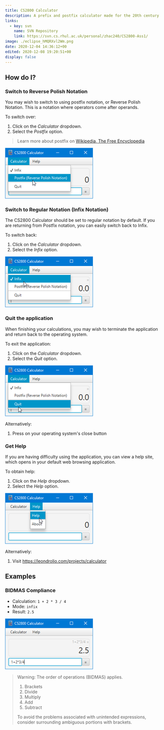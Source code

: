 ```yaml
---
title: CS2800 Calculator
description: A prefix and postfix calculator made for the 20th century.
links:
  - key: svn
    name: SVN Repository
    link: https://svn.cs.rhul.ac.uk/personal/zhac240/CS2800-Ass1/
image: ./eclipse_hMQRXvl2Wm.png
date: 2020-12-04 14:36:12+00
edited: 2020-12-08 19:20:51+00
display: false
---
```


## How do I?

### Switch to Reverse Polish Notation

You may wish to switch to using postfix notation, or Reverse Polish Notation.
This is a notation where operators come after operands.

To switch over:

1. Click on the _Calculator_ dropdown.
2. Select the _Postfix_ option.

> Learn more about postfix on [Wikipedia, The Free Encyclopedia](https://en.wikipedia.org/wiki/Reverse_Polish_notation)

![postfix](./javaw_vokBn7QBr1.png)

### Switch to Regular Notation (Infix Notation)

The CS2800 Calculator should be set to regular notation by default.
If you are returning from Postfix notation, you can easily switch back to Infix.

To switch back:

1. Click on the _Calculator_ dropdown.
2. Select the _Infix_ option.

![infix](./java_E9hoTtVvTn.png)

### Quit the application

When finishing your calculations, you may wish to terminate the application and return back to the operating system.

To exit the application:

1. Click on the _Calculator_ dropdown.
2. Select the _Quit_ option.

![Quit Application](./java_OX8W1ptP0c.png)

Alternatively:

1. Press on your operating system's close button

### Get Help

If you are having difficulty using the application, you can view a help site, which opens in your default web browsing application.

To obtain help:

1. Click on the _Help_ dropdown.
2. Select the _Help_ option.

![Help](./java_KScgZmXdem.png)

Alternatively:

1. Visit https://leondrolio.com/projects/calculator

## Examples

### BIDMAS Compliance

- Calculation: `1 + 2 * 3 / 4`
- Mode: `infix`
- Result: `2.5`

![infix](./java_OCs2mMctOV.png)

> Warning: The order of operations (BIDMAS) applies.
>
> 1. Brackets
> 2. Divide
> 3. Multiply
> 4. Add
> 5. Subtract
>
> To avoid the problems associated with unintended expressions, consider surrounding ambiguous portions with brackets.
